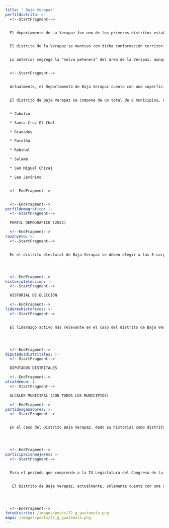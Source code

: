 ```yaml
---
title: " Baja Verapaz"
perfildistrito: >-
  <!--StartFragment-->


  El departamento de La Verapaz fue uno de los primeros distritos establecidos tras la anexión a México por la Asamblea Constituyente el 11 de octubre de 1825, junto a otras 6 agrupaciones territoriales. Durante este tiempo, los actuales departamentos de Baja Verapaz, Alta Verapaz y Petén (y fracciones de los municipios que actualmente los componen) eran parte de una sola demarcación territorial al norte del país. 


  El distrito de la Verapaz se mantuvo con dicha conformación territorial a través de los diversos hitos históricos que obligaron a la reorganización administrativa del país; la creación de Estado de los Altos, su supresión y reintegración al territorio nacional, la creación del departamento de Quetzaltenango, entre otros. Sin embargo, el 8 de mayo de 1866, el gobierno de Vicente Cerna, mediante un Decreto Gubernativo, elevó el área de Amatitlán a categoría de departamento, lo que en paralelo significó que el resto de distritos independientes (Izabal, San Marcos, Huehuetenango y Petén) también fueran elevados a la categoría de departamento de la República. 


  Lo anterior segregó la “selva petenera” del área de la Verapaz, aunque el distrito mantuvo su nueva conformación territorial hasta 1877. La aún densa extensión territorial del distrito hacía sumamente compleja la administración del territorio, por lo que el gobierno de Justo Rufino Barrios decidió, el 4 de marzo de 1877, dividir el departamento en de la Verapaz en dos distritos; conformando los actuales departamentos de Alta Verapaz (región norte del distrito) y Baja Verapaz (región sur del distrito). 


  <!--StartFragment-->


  Actualmente, el Departamento de Baja Verapaz cuenta con una superficie de 3,124 km², y una población total de 299,476 habitantes. Estos se subdividen en un 59.84% de población rural y el restante 40.16% de población urbana. Asimismo, el departamento de Baja Verapaz cuenta con una población identificada con el género femenino ligeramente mayor al masculino (51.61%) y predominantemente de origen maya (60.02%). La edad promedio del departamento es de 26 años, por lo que se puede catalogar como un área predominantemente joven. 


  El distrito de Baja Verapaz se compone de un total de 8 municipios, entre los que destaca la cabecera departamental; Salamá. Estas 8 unidades territoriales que componen el departamento son: 


  * Cubulco

  * Santa Cruz El Chol

  * Granados

  * Purulhá

  * Rabinal

  * Salamá

  * San Miguel Chicaj

  * San Jerónimo


  <!--EndFragment-->


  <!--EndFragment-->
perfildemografico: |-
  <!--StartFragment-->

  PERFIL DEMOGRAFICO (2022)

  <!--EndFragment-->
razonvoto: >-
  <!--StartFragment-->


  En el distrito electoral de Baja Verapaz se deben elegir a las 8 corporaciones municipales (alcalde y síndicos) del departamento, correspondientes a los 8 municipios que componen el distrito. Asimismo, los ciudadanos del departamento deben elegir a 2 diputados distritales que les representarán en el Congreso de la República. 




  <!--EndFragment-->
historialeleccion: |-
  <!--StartFragment-->

  HISTORIAL DE ELECCIÓN

  <!--EndFragment-->
lidereshistoricos: >-
  <!--StartFragment-->


  El liderazgo activo más relevante en el caso del distrito de Baja Verapaz es el del actual alcalde de Salamá, cabecera municipal del departamento, Víctor Jordán de la Cruz Cruz. El actual jefe edil de Salamá había ejercido como el Síndico I del anterior alcalde del municipio Byron Leonídas Tejeda. No obstante, previo a la contienda electoral del año 2019, el Tribunal Supremo Electoral emitió una resolución en contra de la potencial candidatura de Tejeda, bajo el argumento de presuntos abusos de autoridad y resoluciones violatorias a la Constitución de la República. Por lo tanto, Tejeda, quién había sido electo como alcalde del municipio desde el 2011 a través del Comité Cívico Yo Amo Salamá, vio frustrado su intento de reelección. De ahí que De la Cruz, su entonces Síndico I,  tomara el liderazgo y buscara la jefatura edil, esta vez mediante el partido dominante en el distrito, la Unidad Nacional de la Esperanza -UNE-. Este podría considerarse, dadas las circunstancias en las que surge la elección de De la Cruz, como un liderazgo compartido entre el actual alcalde del municipio y su predecesor en el cargo. 




  <!--EndFragment-->
diputadosdistritales: |-
  <!--StartFragment-->

  DIPUTADOS DISTRITALES

  <!--EndFragment-->
alcaldemun: |-
  <!--StartFragment-->

  ALCALDE MUNICIPAL (CON TODOS LOS MUNICIPIOS)

  <!--EndFragment-->
partidosganadores: >-
  <!--StartFragment-->


  En el caso del Distrito Baja Verapaz, dado su historial como distrito binominal, el único partido que se ha mantenido presente durante el ínterim de los últimos tres procesos electorales ha sido la Unidad Nacional de la Esperanza -UNE- . La UNE ha salido victoriosa en los últimos tres procesos de elección de diputados distritales, asegurándose uno de los dos escaños en disputa. Asimismo, recientemente la UNE, a través del candidato Víctor Jordán de la Cruz Cruz, ha logrado romper con el liderazgo histórico del ex alcalde de Salamá, cabecera municipal del departamento, Byron Leonídas Tejeda al frente de la jefatura edil. De la Cruz, quien fuera Síndico I de Tejeda en el año 2015, ha sido electo para el período de 2020 a 2024 por el partido predominante del distrito de Baja Verapaz. 




  <!--EndFragment-->
participacionmujeres: >-
  <!--StartFragment-->


  Para el período que comprende a la IX Legislatura del Congreso de la República de Guatemala (2020 - 2024), únicamente fueron electas 31 mujeres del total de 160 diputados que componen el hemiciclo parlamentario. Es decir, dicha Legislatura cuenta con un aproximado del 20% de representación política de la mujer; una de las cifras más bajas de representación femenina a nivel latinoamericano. 


   El Distrito de Baja Verapaz, actualmente, solamente cuenta con una representante femenina en el Congreso de la República. Dicha representante es la diputada Marleni Lineth Matías Santiago, del partido UNE. En términos de su participación en los espacios de mayor toma de decisión (Comisiones de Trabajo, Jefaturas de Bloque o Junta Directiva del Congreso), la diputada en cuestión funge como la Presidente de la Comisión de Vivienda del Congreso de la República. No obstante, más allá de la diputada Matías, el departamento de Baja Verapaz no ha electo a otra mujer como diputada en los últimos tres procesos electorales. 




  <!--EndFragment-->
fotodistrito: /images/posts/22_g_guatemala.png
mapa: /images/posts/22_g_guatemala.png
---
```


